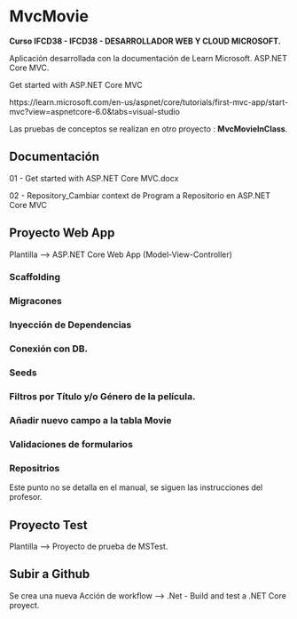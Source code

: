 # MvcMovie
<b>Curso IFCD38 - IFCD38 - DESARROLLADOR WEB Y CLOUD MICROSOFT.</b>
<p>Aplicación desarrollada con la documentación de Learn Microsoft. ASP.NET Core MVC.</p>

<p>Get started with ASP.NET Core MVC</p>
<p>https://learn.microsoft.com/en-us/aspnet/core/tutorials/first-mvc-app/start-mvc?view=aspnetcore-6.0&tabs=visual-studio</p>
<p>Las pruebas de conceptos se realizan en otro proyecto : <b>MvcMovieInClass</b>.</p>

## Documentación
<p>01 - Get started with ASP.NET Core MVC.docx</p>
<p>02 - Repository_Cambiar context de Program a Repositorio en ASP.NET Core MVC</p>

## Proyecto Web App
<p>Plantilla --> ASP.NET Core Web App (Model-View-Controller)</p>

### Scaffolding

### Migracones

### Inyección de Dependencias

### Conexión con DB.

### Seeds

### Filtros por Título y/o Género de la película.

### Añadir nuevo campo a la tabla Movie

### Validaciones de formularios

### Repositrios
<p>Este punto no se detalla en el manual, se siguen las instrucciones del profesor.</p>

## Proyecto Test
<p>Plantilla --> Proyecto de prueba de MSTest.</p>

## Subir a Github
<p>Se crea una nueva Acción de workflow --> .Net - Build and test a .NET Core proyect.</p>
